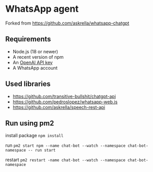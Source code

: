 # WhatsApp agent
Forked from https://github.com/askrella/whatsapp-chatgpt

## Requirements

-   Node.js (18 or newer)
-   A recent version of npm
-   An [OpenAI API key](https://beta.openai.com/signup)
-   A WhatsApp account

## Used libraries

-   https://github.com/transitive-bullshit/chatgpt-api
-   https://github.com/pedroslopez/whatsapp-web.js
-   https://github.com/askrella/speech-rest-api

## Run using pm2
install package `npm install`

run `pm2 start npm --name chat-bot --watch --namespace chat-bot-namespace -- run start`

restart `pm2 restart -name chat-bot --watch --namespace chat-bot-namespace`